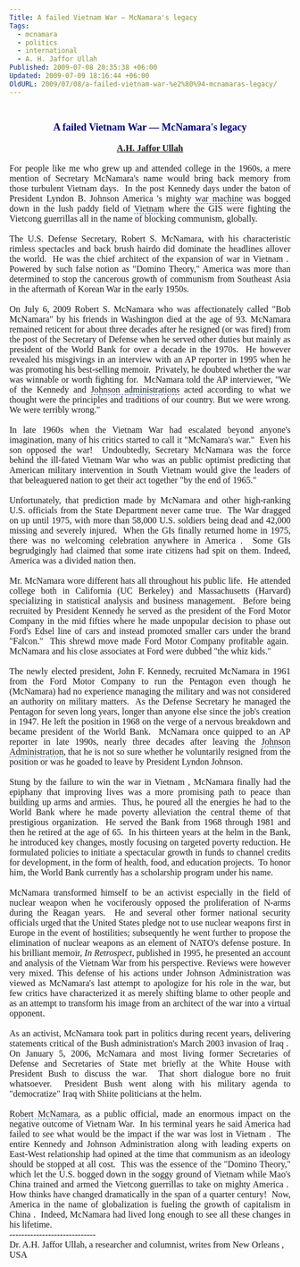 ```yaml
---
Title: A failed Vietnam War — McNamara's legacy
Tags:
  - mcnamara
  - politics
  - international
  - A. H. Jaffor Ullah
Published: 2009-07-08 20:35:38 +06:00
Updated: 2009-07-09 18:16:44 +06:00
OldURL: 2009/07/08/a-failed-vietnam-war-%e2%80%94-mcnamaras-legacy/
---
```


<span style="font-family: Arial;"> </span>
<p class="MsoNormal" style="margin: 0in 0in 0pt;" align="center"><span style="font-size: large; color: #000080; font-family: Garamond;"><strong>A failed <span id="lw_1247063247_0" class="yshortcuts">Vietnam War</span> — McNamara's legacy</strong></span></p>
<p class="MsoNormal" style="margin: 0in 0in 0pt;" align="center"><span style="font-size: 8pt;"><span style="font-size: medium; font-family: Garamond;"> </span></span></p>
<p class="MsoNormal" style="margin: 0in 0in 0pt;" align="center"><span style="font-size: medium; color: #800000; font-family: Garamond;"><strong><a href="https://gold.mukto-mona.com/Articles/jaffor/index.html">A.H. Jaffor Ullah</a></strong></span></p>
<p class="MsoNormal" style="margin: 0in 0in 0pt;"><span style="font-size: 8pt;"><span style="font-size: medium; font-family: Garamond;"> </span></span></p>
<p class="MsoNormal" style="margin: 0in 0in 0pt;" align="justify"><span style="font-size: 10pt;"><span style="font-size: medium; font-family: Garamond;">For people like me who grew up and attended college in the 1960s, a mere mention of Secretary McNamara's name would bring back memory from those turbulent Vietnam days.  In the post Kennedy days under the baton of <span id="lw_1247063247_1" class="yshortcuts">President Lyndon B. Johnson</span> America 's mighty <span id="lw_1247063247_2" class="yshortcuts" style="cursor: hand; border-bottom: #0066cc 1px dashed;">war machine</span> was bogged down in the lush paddy field of <span id="lw_1247063247_3" class="yshortcuts" style="cursor: hand; border-bottom: #0066cc 1px dashed;">Vietnam</span> where the GIS were fighting the Vietcong guerrillas all in the name of blocking communism, globally.  </span></span></p>
<p class="MsoNormal" style="margin: 0in 0in 0pt;" align="justify"><span style="font-size: 10pt;"><span style="font-size: medium; font-family: Garamond;"> </span></span></p>
<p class="MsoNormal" style="margin: 0in 0in 0pt;" align="justify"><span style="font-size: 10pt;"><span style="font-size: medium; font-family: Garamond;">The U.S. Defense Secretary, Robert S. McNamara, with his characteristic rimless spectacles and back brush hairdo did dominate the headlines allover the world.  He was the chief architect of the expansion of war in Vietnam .  Powered by such false notion as "<span id="lw_1247063247_4" class="yshortcuts" style="background: none transparent scroll repeat 0% 0%; cursor: hand; border-bottom: medium none;">Domino Theory</span>," America was more than determined to stop the cancerous growth of communism from Southeast Asia in the aftermath of <span id="lw_1247063247_5" class="yshortcuts">Korean War</span> in the early 1950s.</span></span></p>
<p class="MsoNormal" style="margin: 0in 0in 0pt;" align="justify"><span style="font-size: 10pt;"><span style="font-size: medium; font-family: Garamond;"> </span></span></p>
<p class="MsoNormal" style="margin: 0in 0in 0pt;" align="justify"><span style="font-size: 10pt;"><span style="font-size: medium; font-family: Garamond;">On July 6, 2009 Robert S. McNamara who was affectionately called "Bob McNamara" by his friends in <span id="lw_1247063247_6" class="yshortcuts">Washington</span> died at the age of 93. McNamara remained reticent for about three decades after he resigned (or was fired) from the post of the Secretary of Defense when he served other duties but mainly as <span id="lw_1247063247_7" class="yshortcuts">president of the World Bank</span> for over a decade in the 1970s.  He however revealed his misgivings in an interview with an AP reporter in 1995 when he was promoting his best-selling memoir.  Privately, he doubted whether the war was winnable or worth fighting for.  McNamara told the AP interviewer, "We of the Kennedy and <span id="lw_1247063247_8" class="yshortcuts" style="cursor: hand; border-bottom: #0066cc 1px dashed;">Johnson administrations</span> acted according to what we thought were the principles and traditions of our country. But we were wrong. We were terribly wrong."</span></span></p>
<p class="MsoNormal" style="margin: 0in 0in 0pt;" align="justify"><span style="font-size: 10pt;"><span style="font-size: medium; font-family: Garamond;"> </span></span></p>
<p class="MsoNormal" style="margin: 0in 0in 0pt;" align="justify"><span style="font-size: 10pt;"><span style="font-size: medium; font-family: Garamond;">In late 1960s when the Vietnam War had escalated beyond anyone's imagination, many of his critics started to call it "McNamara's war."  Even his son opposed the war!  Undoubtedly, Secretary McNamara was the force behind the ill-fated Vietnam War who was an public optimist predicting that American military intervention in <span id="lw_1247063247_9" class="yshortcuts">South Vietnam</span> would give the leaders of that beleaguered nation to get their act together "by the end of 1965." </span></span></p>
<p class="MsoNormal" style="margin: 0in 0in 0pt;" align="justify"><span style="font-size: 10pt;"><span style="font-size: medium; font-family: Garamond;"> </span></span></p>
<p class="MsoNormal" style="margin: 0in 0in 0pt;" align="justify"><span style="font-size: 10pt;"><span style="font-size: medium; font-family: Garamond;">Unfortunately, that prediction made by McNamara and other high-ranking U.S. officials from the State Department never came true.  The War dragged on up until 1975, with more than 58,000 U.S. soldiers being dead and 42,000 missing and severely injured.  When the GIs finally returned home in 1975, there was no welcoming celebration anywhere in America .  Some GIs begrudgingly had claimed that some irate citizens had spit on them. Indeed, America was a divided nation then.  </span></span></p>
<p class="MsoNormal" style="margin: 0in 0in 0pt;" align="justify"><span style="font-size: 10pt;"><span style="font-size: medium; font-family: Garamond;"> </span></span></p>
<p class="MsoNormal" style="margin: 0in 0in 0pt;" align="justify"><span style="font-size: 10pt;"><span style="font-size: medium; font-family: Garamond;">Mr. McNamara wore different hats all throughout his public life.  He attended college both in <span id="lw_1247063247_10" class="yshortcuts">California</span> (UC Berkeley) and Massachusetts (<span id="lw_1247063247_11" class="yshortcuts">Harvard</span>) specializing in statistical analysis and business management.  Before being recruited by President Kennedy he served as the president of the <span id="lw_1247063247_12" class="yshortcuts">Ford Motor Company</span> in the mid fifties where he made unpopular decision to phase out Ford's Edsel line of cars and instead promoted smaller cars under the brand "Falcon."  This shrewd move made Ford Motor Company profitable again.  McNamara and his close associates at Ford were dubbed "the whiz kids."</span></span></p>
<p class="MsoNormal" style="margin: 0in 0in 0pt;" align="justify"><span style="font-size: 10pt;"><span style="font-size: medium; font-family: Garamond;"> </span></span></p>
<p class="MsoNormal" style="margin: 0in 0in 0pt;" align="justify"><span style="font-size: 10pt;"><span style="font-size: medium; font-family: Garamond;">The newly elected president, John F. Kennedy, recruited McNamara in 1961 from the <span id="lw_1247063247_13" class="yshortcuts">Ford Motor Company</span> to run the <span id="lw_1247063247_14" class="yshortcuts">Pentagon</span> even though he (McNamara) had no experience managing the military and was not considered an authority on military matters.  As the Defense Secretary he managed the Pentagon for seven long years, longer than anyone else since the job's creation in 1947. He left the position in 1968 on the verge of a nervous breakdown and became president of the World Bank.  McNamara once quipped to an AP reporter in late 1990s, nearly three decades after leaving the <span id="lw_1247063247_15" class="yshortcuts" style="cursor: hand; border-bottom: #0066cc 1px dashed;">Johnson Administration</span>, that he is not so sure whether he voluntarily resigned from the position or was he goaded to leave by <span id="lw_1247063247_16" class="yshortcuts">President Lyndon Johnson</span>.</span></span></p>
<p class="MsoNormal" style="margin: 0in 0in 0pt;" align="justify"><span style="font-size: 10pt;"><span style="font-size: medium; font-family: Garamond;"> </span></span></p>
<p class="MsoNormal" style="margin: 0in 0in 0pt;" align="justify"><span style="font-size: 10pt;"><span style="font-size: medium; font-family: Garamond;">Stung by the failure to win the war in Vietnam , McNamara finally had the epiphany that improving lives was a more promising path to peace than building up arms and armies.  Thus, he poured all the energies he had to the <span id="lw_1247063247_17" class="yshortcuts">World Bank</span> where he made <span id="lw_1247063247_18" class="yshortcuts">poverty alleviation</span> the central theme of that prestigious organization.  He served the Bank from 1968 through 1981 and then he retired at the age of 65.  In his <span id="lw_1247063247_19" class="yshortcuts">thirteen years</span> at the helm in the Bank, he introduced key changes, mostly focusing on targeted <span id="lw_1247063247_20" class="yshortcuts">poverty reduction</span>. He formulated policies to initiate a spectacular growth in funds to channel credits for development, in the form of health, food, and education projects.  To honor him, the World Bank currently has a scholarship program under his name.</span></span></p>
<p class="MsoNormal" style="margin: 0in 0in 0pt;" align="justify"><span style="font-size: 10pt;"><span style="font-size: medium; font-family: Garamond;"> </span></span></p>
<p class="MsoNormal" style="margin: 0in 0in 0pt;" align="justify"><span style="font-size: 10pt;"><span style="font-size: medium; font-family: Garamond;">McNamara transformed himself to be an activist especially in the field of <span id="lw_1247063247_21" class="yshortcuts">nuclear weapon</span> when he vociferously opposed the proliferation of N-arms during the Reagan years.  He and several other former <span id="lw_1247063247_22" class="yshortcuts">national security officials</span> urged that the <span id="lw_1247063247_23" class="yshortcuts">United States pledge</span> not to use nuclear weapons first in Europe in the event of hostilities; subsequently he went further to propose the elimination of nuclear weapons as an element of NATO's defense posture. In his brilliant memoir, <em>In Retrospect</em>, published in 1995, he presented an account and analysis of the Vietnam War from his perspective. Reviews were however very mixed. This defense of his actions under Johnson Administration was viewed as McNamara's last attempt to apologize for his role in the war, but few critics have characterized it as merely shifting blame to other people and as an attempt to transform his image from an architect of the war into a virtual opponent.</span></span></p>
<p class="MsoNormal" style="margin: 0in 0in 0pt;" align="justify"><span style="font-size: 10pt;"><span style="font-size: medium; font-family: Garamond;"> </span></span></p>
<p class="MsoNormal" style="margin: 0in 0in 0pt;" align="justify"><span style="font-size: 10pt;"><span style="font-size: medium; font-family: Garamond;">As an activist, McNamara took part in politics during recent years, delivering statements critical of the <span id="lw_1247063247_24" class="yshortcuts">Bush administration's March 2003 invasion of Iraq</span> .  On January 5, 2006, McNamara and most living former <span id="lw_1247063247_25" class="yshortcuts">Secretaries of Defense</span> and <span id="lw_1247063247_26" class="yshortcuts">Secretaries of State</span> met briefly at the <span id="lw_1247063247_27" class="yshortcuts">White House</span> with <span id="lw_1247063247_28" class="yshortcuts">President Bush</span> to discuss the war.  That short dialogue bore no fruit whatsoever.  President Bush went along with his military agenda to "democratize" <span id="lw_1247063247_29" class="yshortcuts">Iraq</span> with Shiite politicians at the helm.</span></span></p>
<p class="MsoNormal" style="margin: 0in 0in 0pt;" align="justify"><span style="font-size: 10pt;"><span style="font-size: medium; font-family: Garamond;"> </span></span></p>
<p class="MsoNormal" style="margin: 0in 0in 0pt;" align="justify"><span style="font-size: 10pt;"><span style="font-size: medium; font-family: Garamond;"><span id="lw_1247063247_30" class="yshortcuts" style="cursor: hand; border-bottom: #0066cc 1px dashed;">Robert McNamara</span>, as a public official, made an enormous impact on the negative outcome of Vietnam War.  In his terminal years he said America had failed to see what would be the impact if the war was lost in Vietnam .  The entire Kennedy and <span id="lw_1247063247_31" class="yshortcuts">Johnson Administration</span> along with leading experts on East-West relationship had opined at the time that communism as an ideology should be stopped at all cost.  This was the essence of the "Domino Theory," which let the U.S. bogged down in the soggy ground of Vietnam while Mao's China trained and armed the Vietcong guerrillas to take on mighty America .  How thinks have changed dramatically in the span of a quarter century!  Now, America in the name of globalization is fueling the growth of capitalism in China .  Indeed, McNamara had lived long enough to see all these changes in his lifetime.   </span></span></p>
<p class="MsoNormal" style="margin: 0in 0in 0pt;"><span style="font-size: 10pt;"><span style="font-size: medium; font-family: Garamond;">-----------------------------</span></span></p>
<p class="MsoNormal" style="margin: 0in 0in 0pt;"><span style="font-size: 10pt;"><span style="font-size: medium; font-family: Garamond;">Dr. A.H. Jaffor Ullah, a researcher and columnist, writes from New Orleans , USA</span></span></p>
